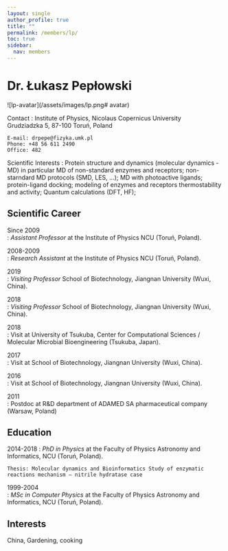 ```yaml
---
layout: single
author_profile: true
title: ""
permalink: /members/lp/
toc: true
sidebar:
  nav: members
---
```


Dr. Łukasz Pepłowski
===================

![lp-avatar](/assets/images/lp.png# avatar)

Contact
:   Institute of Physics, Nicolaus Copernicus University  
    Grudziadzka 5, 87-100 Toruń, Poland  

    E-mail: drpepe@fizyka.umk.pl  
    Phone: +48 56 611 2490  
    Office: 482  

Scientific Interests
:   Protein structure and dynamics (molecular dynamics - MD) in particular MD of non-standard enzymes and receptors;  non-starndard MD protocols (SMD, LES, ...); MD with photoactive ligands; protein-ligand docking; modeling of enzymes and receptors thermostability and activity; Quantum calculations (DFT, HF);

Scientific Career
-----------------

Since 2009  
:   *Assistant Professor* at the Institute of Physics NCU (Toruń, Poland).  

2008-2009  
:   *Research Assistant* at the Institute of Physics NCU (Toruń, Poland).  

2019  
:   *Visiting Professor* School of Biotechnology, Jiangnan University (Wuxi, China).  

2018  
:   *Visiting Professor* School of Biotechnology, Jiangnan University (Wuxi, China).  

2018  
:   Visit at University of Tsukuba, Center for Computational Sciences / Molecular Microbial Bioengineering (Tsukuba, Japan).  

2017  
:   Visit at School of Biotechnology, Jiangnan University (Wuxi, China).  

2016  
:   Visit at School of Biotechnology, Jiangnan University (Wuxi, China).  

2011  
:   Postdoc at R&D department of ADAMED SA pharmaceutical company (Warsaw, Poland)  


Education
---------

2014-2018
:   *PhD in Physics* at the Faculty of Physics Astronomy and Informatics, NCU (Toruń, Poland).
  
    Thesis: Molecular dynamics and Bioinformatics Study of enzymatic reactions mechanism – nitrile hydratase case    
    
1999-2004  
:   *MSc in Computer Physics* at the Faculty of Physics Astronomy and Informatics, NCU (Toruń, Poland).  

Interests
---------

China, Gardening, cooking   




